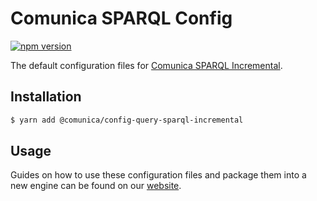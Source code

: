 # Comunica SPARQL Config

[![npm version](https://badge.fury.io/js/%40comunica%2Fconfig-query-sparql.svg)](https://www.npmjs.com/package/@comunica/config-query-sparql-incremental)

The default configuration files for [Comunica SPARQL Incremental](https://github.com/maartyman/incremental/tree/master/packages/incremental#readme).

## Installation

```bash
$ yarn add @comunica/config-query-sparql-incremental
```

## Usage

Guides on how to use these configuration files and package them into a new engine can be found on our [website](https://comunica.dev/docs/modify/).
